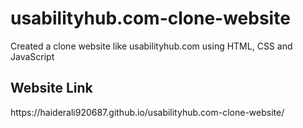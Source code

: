 # usabilityhub.com-clone-website
Created a clone website like usabilityhub.com using HTML, CSS and JavaScript
<h2>Website Link</h2>
https://haiderali920687.github.io/usabilityhub.com-clone-website/
